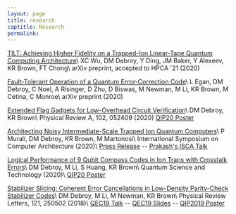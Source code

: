```yaml
---
layout: page
title: research
captitle: Research
permalink:
---
```


<a href="https://arxiv.org/abs/2010.15876">TILT: Achieving Higher Fidelity on a Trapped-Ion Linear-Tape Quantum Computing Architecture</a>\\
XC Wu, DM Debroy, Y Ding, JM Baker, Y Alexeev, KR Brown, FT Chong\\
arXiv preprint, accepted to HPCA '21 (2020)

<a href="https://arxiv.org/abs/2009.1236">Fault-Tolerant Operation of a Quantum Error-Correction Code</a>\\
L Egan, DM Debroy, C Noel, A Risinger, D Zhu, D Biswas, M Newman, M Li, KR Brown, M Cetina, C Monroe\\
arXiv preprint (2020)

<a href="https://journals.aps.org/pra/abstract/10.1103/PhysRevA.102.052409">Extended Flag Gadgets for Low-Overhead Circuit Verification</a>\\
DM Debroy, KR Brown\\
Physical Review A, 102, 052409 (2020)
<a href="/files/551_Debroy_poster.pdf">QIP20 Poster</a>

<a href="https://conferences.computer.org/isca/pdfs/ISCA2020-4QlDegUf3fKiwUXfV0KdCm/466100a529/466100a529.pdf">Architecting Noisy Intermediate-Scale Trapped Ion Quantum Computers</a>\\
P Murali, DM Debroy, KR Brown, M Martonosi\\
International Symposium on Computer Architecture (2020)\\
<a href = "https://phys.org/news/2020-07-ion-technology-quantum.html"> Press Release</a> -- <a href="https://www.youtube.com/watch?v=eSjgttQrZpE"> Prakash's ISCA Talk</a>

<a href="https://iopscience.iop.org/article/10.1088/2058-9565/ab7e80/meta">Logical Performance of 9 Qubit Compass Codes in Ion Traps with Crosstalk Errors</a>\\
DM Debroy, M Li, S Huang, KR Brown\\
Quantum Science and Technology (2020)\\
<a href="/files/9QubitPoster.pdf">QIP20 Poster</a>

<a href="https://journals.aps.org/prl/abstract/10.1103/PhysRevLett.121.250502">Stabilizer Slicing: Coherent Error Cancellations in Low-Density Parity-Check Stabilizer Codes</a>\\
DM Debroy, M Li, M Newman, KR Brown\\
Physical Review Letters, 121, 250502 (2018)\\
<a href="https://www.youtube.com/watch?v=FvNAGOi4sPo">QEC19 Talk</a> -- <a href="/files/QEC19_Slides.pdf">QEC19 Slides</a> -- <a href="/files/StabilizerSlicingPoster.pdf">QIP2019 Poster</a>
